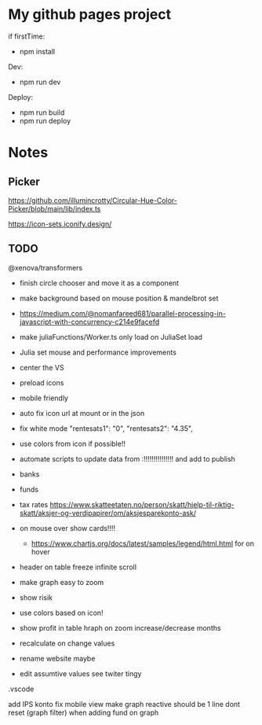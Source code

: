 # My github pages project

if firstTime:
- npm install

Dev:
- npm run dev

Deploy:
- npm run build
- npm run deploy

# Notes
## Picker
https://github.com/illumincrotty/Circular-Hue-Color-Picker/blob/main/lib/index.ts

https://icon-sets.iconify.design/

## TODO
@xenova/transformers

- finish circle chooser and move it as a component
- make background based on mouse position & mandelbrot set
- https://medium.com/@nomanfareed681/parallel-processing-in-javascript-with-concurrency-c214e9facefd
- make juliaFunctions/Worker.ts only load on JuliaSet load
- Julia set mouse and performance improvements
- center the VS
- preload icons
- mobile friendly
- auto fix icon url at mount or in the json
- fix white mode
"rentesats1": "0",
"rentesats2": "4.35",
- use colors from icon if possible!!

- automate scripts to update data from :!!!!!!!!!!!!!!! and add to publish
- banks
- funds
- tax rates https://www.skatteetaten.no/person/skatt/hjelp-til-riktig-skatt/aksjer-og-verdipapirer/om/aksjesparekonto-ask/

- on mouse over show cards!!!!
  - https://www.chartjs.org/docs/latest/samples/legend/html.html for on hover
- header on table freeze infinite scroll
- make graph easy to zoom
- show risik

- use colors based on icon!

- show profit in table
hraph on zoom increase/decrease months
- recalculate on change values
- rename website maybe
- edit assumtive values see twiter tingy


.vscode


add IPS konto
fix mobile view
make graph reactive should be 1 line
dont reset (graph filter) when adding fund on graph